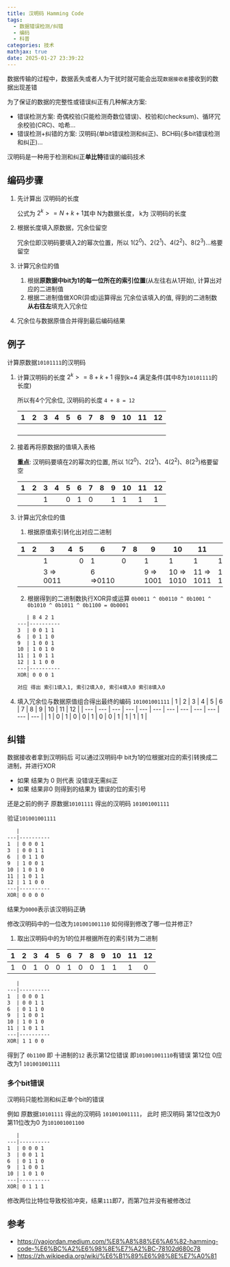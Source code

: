 ```yaml
---
title: 汉明码 Hamming Code
tags:
  - 数据错误检测/纠错
  - 编码
  - 科普
categories: 技术
mathjax: true
date: 2025-01-27 23:39:22
---
```



数据传输的过程中，数据丢失或者人为干扰时就可能会出现`数据接收者`接收到的数据出现差错

为了保证的数据的完整性或错误纠正有几种解决方案:

- 错误检测方案: 奇偶校验(只能检测奇数位错误)、校验和(checksum)、循环冗余校验(CRC)、哈希...
- 错误检测+纠错的方案: 汉明码(单bit错误检测和纠正)、BCH码(多bit错误检测和纠正)...

汉明码是一种用于检测和纠正**单比特**错误的编码技术

## 编码步骤

1. 先计算出 汉明码的长度

    公式为 $2^k >= N + k + 1$其中 N为数据长度， k为 汉明码的长度

2. 根据长度填入原数据，冗余位留空

    冗余位即汉明码要填入2的幂次位置，所以 1($2^0$)、2($2^1$)、4($2^2$)、8($2^3$)...格要留空

3. 计算冗余位的值  <!-- 求汉明码 -->

    1. 根据**原数据中bit为1的每一位所在的索引位置**(从左往右从1开始), 计算出对应的二进制值
    2. 根据二进制值做XOR(异或)运算得出 冗余位该填入的值, 得到的二进制数**从右往左**填充入冗余位

4. 冗余位与数据原值合并得到最后编码结果

## 例子

计算原数据`10101111`的汉明码

1. 计算汉明码的长度 $2^k >= 8 + k + 1$ 得到k=4 满足条件(其中8为`10101111`的长度)

    所以有4个冗余位, 汉明码的长度 `4 + 8 = 12`

    | 1   | 2   | 3   | 4   | 5   | 6   | 7   | 8   | 9   | 10  | 11  | 12  |
    | --- | --- | --- | --- | --- | --- | --- | --- | --- | --- | --- | --- |
    |     |     |     |     |     |     |     |     |     |     |     |&nbsp;|

2. 接着再将原数据的值填入表格

    **重点**: 汉明码要填在2的幂次的位置, 所以 1($2^0$)、2($2^1$)、4($2^2$)、8($2^3$)格要留空

    | 1   | 2   | 3   | 4   | 5   | 6   | 7   | 8   | 9   | 10  | 11  | 12  |
    | --- | --- | --- | --- | --- | --- | --- | --- | --- | --- | --- | --- |
    |     |     | 1   |     | 0   | 1   | 0   |     | 1   | 1   | 1   | 1   |

3. 计算出冗余位的值
    1. 根据原值索引转化出对应二进制

      | 1   | 2   | 3        | 4   | 5   | 6       | 7   | 8   | 9         | 10         | 11          | 12        |
      | --- | --- | -------- | --- | --- | ------- | --- | --- | --------- | ---------- | ----------- | --------- |
      |     |     | 1        |     | 0   | 1       | 0   |     | 1         | 1          | 1           | 1         |
      |     |     | 3 => 0011 |     |     | 6 =>0110 |     |     | 9 => 1001 | 10 => 1010 | 11 =>  1011 | 12 => 1100 |

    2. 根据得到的二进制数执行XOR异或运算
    `0b0011 ^ 0b0110 ^ 0b1001 ^ 0b1010 ^ 0b1011 ^ 0b1100 = 0b0001`

    ```txt
       | 8 4 2 1
    ---|----------
    3  | 0 0 1 1
    6  | 0 1 1 0
    9  | 1 0 0 1
    10 | 1 0 1 0
    11 | 1 0 1 1
    12 | 1 1 0 0
    ---|----------
    XOR| 0 0 0 1

    对应 得出 索引1填入1, 索引2填入0, 索引4填入0 索引8填入0
    ```

4. 填入冗余位与数据原值组合得出最终的编码 `101001001111`
    | 1   | 2   | 3   | 4   | 5   | 6   | 7   | 8   | 9   | 10  | 11  | 12  |
    | --- | --- | --- | --- | --- | --- | --- | --- | --- | --- | --- | --- |
    | 1   | 0   | 1   | 0   | 0   | 1   | 0   | 0   | 1   | 1   | 1   | 1   |


## 纠错

数据接收者拿到汉明码后 可以通过汉明码中 bit为1的位根据对应的索引转换成二进制，并进行XOR
- 如果 结果为 0 则代表 没错误无需纠正
- 如果 结果非0 则得到的结果为 错误的位的索引号

还是之前的例子 原数据`10101111` 得出的汉明码 `101001001111`

验证`101001001111`

```txt
   |
---|----------
1  | 0 0 0 1
3  | 0 0 1 1
6  | 0 1 1 0
9  | 1 0 0 1
10 | 1 0 1 0
11 | 1 0 1 1
12 | 1 1 0 0
---|----------
XOR| 0 0 0 0
```

结果为`0000`表示该汉明码正确

修改汉明码中的一位改为`101001001110` 如何得到修改了哪一位并修正?

1. 取出汉明码中的为1的位并根据所在的索引转为二进制

| 1   | 2   | 3   | 4   | 5   | 6   | 7   | 8   | 9   | 10  | 11  | 12  |
| --- | --- | --- | --- | --- | --- | --- | --- | --- | --- | --- | --- |
| 1   | 0   | 1   | 0   | 0   | 1   | 0   | 0   | 1   | 1   | 1   | 0   |

```txt
   |
---|----------
1  | 0 0 0 1
3  | 0 0 1 1
6  | 0 1 1 0
9  | 1 0 0 1
10 | 1 0 1 0
11 | 1 0 1 1
---|----------
XOR| 1 1 0 0
```

得到了 `0b1100` 即 十进制的`12` 表示第12位错误 即`101001001110`有错误 第12位 0应改为1
`101001001111`


### 多个bit错误

汉明码只能检测和纠正单个bit的错误

例如 原数据`10101111` 得出的汉明码 `101001001111`，
此时 把汉明码 第12位改为0 第11位改为0 为`101001001100`

```txt
   |
---|----------
1  | 0 0 0 1
3  | 0 0 1 1
6  | 0 1 1 0
9  | 1 0 0 1
10 | 1 0 1 0
---|----------
XOR| 0 1 1 1
```

修改两位比特位导致校验冲突，结果`111`即7，而第7位并没有被修改过



## 参考

- <https://yaojordan.medium.com/%E8%A8%88%E6%A6%82-hamming-code-%E6%BC%A2%E6%98%8E%E7%A2%BC-78102d680c78>
- <https://zh.wikipedia.org/wiki/%E6%B1%89%E6%98%8E%E7%A0%81>
